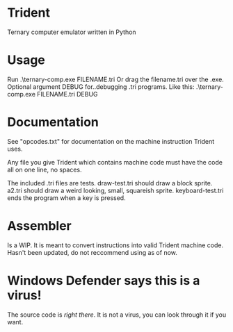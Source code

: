 # Trident
Ternary computer emulator written in Python

# Usage

Run .\ternary-comp.exe FILENAME.tri
Or drag the filename.tri over the .exe. Optional argument DEBUG for..debugging .tri programs.
Like this: .\ternary-comp.exe FILENAME.tri DEBUG

# Documentation
See "opcodes.txt" for documentation on the machine instruction Trident uses.

Any file you give Trident which contains machine code must have the code all on one line, no spaces.

The included .tri files are tests. draw-test.tri should draw a block sprite. a2.tri should draw a weird looking, small, squareish sprite.
keyboard-test.tri ends the program when a key is pressed.

# Assembler

Is a WIP. It is meant to convert instructions into valid Trident machine code. Hasn't been updated, do not reccommend using as of now.

# Windows Defender says this is a virus!

The source code is *right there*. It is not a virus, you can look through it if you want.
